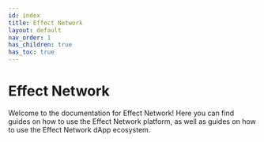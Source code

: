 ```yaml
---
id: index
title: Effect Network
layout: default
nav_order: 1
has_children: true
has_toc: true
---
```


# Effect Network

Welcome to the documentation for Effect Network! Here you can find guides on how to use the Effect Network platform, as well as guides on how to use the Effect Network dApp ecosystem.
